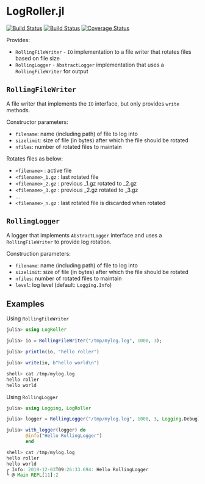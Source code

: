 # LogRoller.jl

[![Build Status](https://travis-ci.org/tanmaykm/LogRoller.jl.png)](https://travis-ci.org/tanmaykm/LogRoller.jl) 
[![Build Status](https://ci.appveyor.com/api/projects/status/github/tanmaykm/LogRoller.jl?branch=master&svg=true)](https://ci.appveyor.com/project/tanmaykm/logroller-jl/branch/master) 
[![Coverage Status](https://coveralls.io/repos/github/tanmaykm/LogRoller.jl/badge.svg?branch=master)](https://coveralls.io/github/tanmaykm/LogRoller.jl?branch=master)

Provides:
- `RollingFileWriter` - `IO` implementation to a file writer that rotates files based on file size
- `RollingLogger` - `AbstractLogger` implementation that uses a `RollingFileWriter` for output

## `RollingFileWriter`

A file writer that implements the `IO` interface, but only provides `write` methods.

Constructor parameters:
- `filename`: name (including path) of file to log into
- `sizelimit`: size of file (in bytes) after which the file should be rotated
- `nfiles`: number of rotated files to maintain

Rotates files as below:

- `<filename>` : active file
- `<filename>_1.gz` : last rotated file
- `<filename>_2.gz` : previous <filename>_1.gz rotated to <filename>_2.gz
- `<filename>_3.gz` : previous <filename>_2.gz rotated to <filename>_3.gz
- ...
- `<filename>_n.gz` : last rotated file is discarded when rotated

## `RollingLogger`

A logger that implements `AbstractLogger` interface and uses a `RollingFileWriter` to provide log rotation.

Construction parameters:
- `filename`: name (including path) of file to log into
- `sizelimit`: size of file (in bytes) after which the file should be rotated
- `nfiles`: number of rotated files to maintain
- `level`: log level (default: `Logging.Info`)

## Examples

Using `RollingFileWriter`

```julia
julia> using LogRoller

julia> io = RollingFileWriter("/tmp/mylog.log", 1000, 3);

julia> println(io, "hello roller")

julia> write(io, b"hello world\n")

shell> cat /tmp/mylog.log
hello roller
hello world
```

Using `RollingLogger`

```julia
julia> using Logging, LogRoller

julia> logger = RollingLogger("/tmp/mylog.log", 1000, 3, Logging.Debug);

julia> with_logger(logger) do
       @info("Hello RollingLogger")
       end

shell> cat /tmp/mylog.log
hello roller
hello world
┌ Info: 2019-12-03T09:26:33.694: Hello RollingLogger
└ @ Main REPL[11]:2
```

